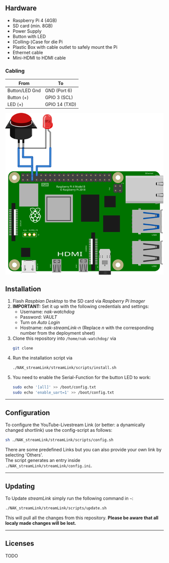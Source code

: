 ## Hardware
 - Raspberry Pi 4 (4GB)
 - SD card (min. 8GB)
 - Power Supply
 - Button with LED
 - (Colling-)Case for die Pi
 - Plastic Box with cable outlet to safely mount the Pi
 - Ethernet cable
 - Mini-HDMI to HDMI cable

### Cabling
From|To
---|---
Button/LED Gnd|GND (Port 6)
Button (+)|GPIO 3 (SCL)
LED (+)|GPIO 14 (TXD)

![Pinout](./pinout.svg)

## Installation
 1. Flash *Raspbian Desktop* to the SD card via *Raspberry Pi Imager*
 2. **IMPORTANT:** Set it up with the following credentials and settings:
	 - Username: *nak-watchdog*
	 - Password: *VAULT*
	 - Turn on *Auto Login*
	 - Hostname: *nak-streamLink-n* (Replace *n* with the corresponding number from the deployment sheet)
3. Clone this repository into ```/home/nak-watchdog/``` via  
	```bash
	git clone
	```
4. Run the installation script via  
	```bash
	./NAK_streamLink/streamLink/scripts/install.sh
	```
5. You need to enable the Serial-Function for the button LED to work:
	```bash
	sudo echo '[all]' >> /boot/config.txt
	sudo echo 'enable_uart=1' >> /boot/config.txt
	```

---
## Configuration
To configure the YouTube-Livestream Link (or better: a dynamically changed shortlink) use the config-script as follows:
```bash
sh ./NAK_streamLink/streamLink/scripts/config.sh
```
There are some predefined Links but you can also provide your own link by selecting 'Others'.  
The script generates an entry inside ```./NAK_streamLink/streamLink/config.ini```.

---
## Updating
To Update *streamLink* simply run the following command in ```~```:  
```bash
./NAK_streamLink/streamLink/scripts/update.sh
```
This will pull all the changes from this repository. **Please be aware that all localy made changes will be lost.**

---
## Licenses
TODO

